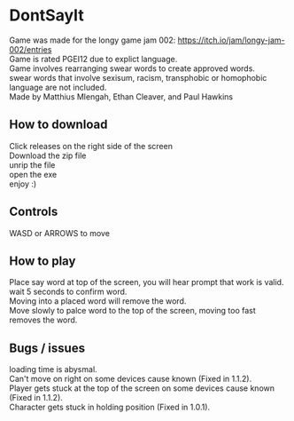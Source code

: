 # DontSayIt
Game was made for the longy game jam 002: https://itch.io/jam/longy-jam-002/entries <br />
Game is rated PGEI12 due to explict language.<br />
Game involves rearranging swear words to create approved words.<br />
swear words that involve sexisum, racism, transphobic or homophobic language are not included.<br />
Made by Matthius Mlengah, Ethan Cleaver, and Paul Hawkins<br />

## How to download
Click releases on the right side of the screen<br />
Download the zip file<br />
unrip the file<br />
open the exe <br />
enjoy :)<br />

## Controls
WASD or ARROWS to move<br />

## How to play
Place say word at top of the screen, you will hear prompt that work is valid. wait 5 seconds to confirm word. <br />
Moving into a placed word will remove the word. <br />
Move slowly to palce word to the top of the screen, moving too fast removes the word. <br />

## Bugs / issues
loading time is abysmal. <br /> 
Can't move on right on some devices cause known (Fixed in 1.1.2). <br />
Player gets stuck at the top of the screen on some devices cause known (Fixed in 1.1.2). <br />
Character gets stuck in holding position (Fixed in 1.0.1). <br />
